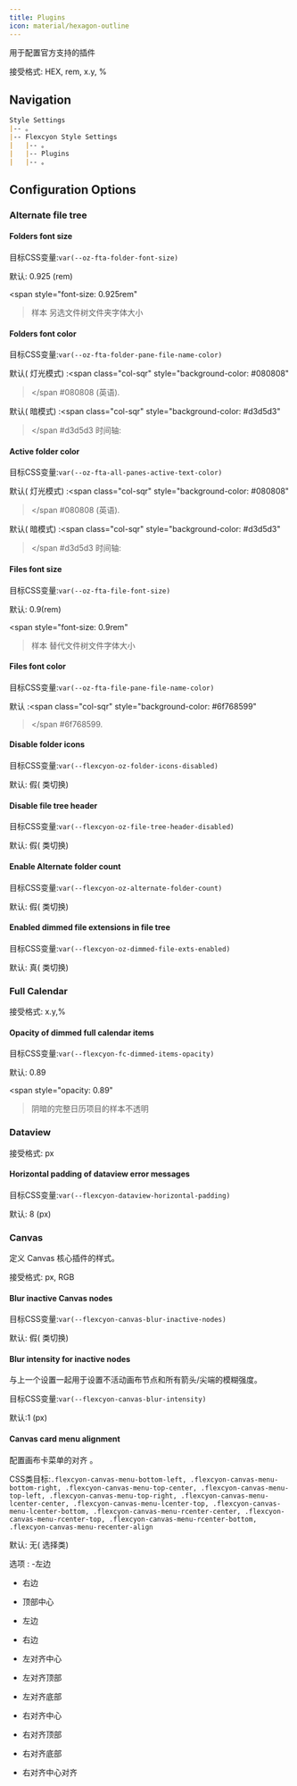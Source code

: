 ```yaml
---
title: Plugins
icon: material/hexagon-outline
---
```


用于配置官方支持的插件

接受格式: HEX, rem, x.y, %

## Navigation
```md
Style Settings
|-- 。
|-- Flexcyon Style Settings
|   |-- 。
|   |-- Plugins
|   |-- 。
```

## Configuration Options

### Alternate file tree

#### Folders font size
目标CSS变量:`var(--oz-fta-folder-font-size)`

默认: 0.925 (rem)

<span style="font-size: 0.925rem"
>样本 另选文件树文件夹字体大小</span>

#### Folders font color
目标CSS变量:`var(--oz-fta-folder-pane-file-name-color)`

默认( 灯光模式) :<span class="col-sqr" style="background-color: #080808"
></span
>#080808 (英语).

默认( 暗模式) :<span class="col-sqr" style="background-color: #d3d5d3"
></span
>#d3d5d3 时间轴:

#### Active folder color
目标CSS变量:`var(--oz-fta-all-panes-active-text-color)`

默认( 灯光模式) :<span class="col-sqr" style="background-color: #080808"
></span
>#080808 (英语).

默认( 暗模式) :<span class="col-sqr" style="background-color: #d3d5d3"
></span
>#d3d5d3 时间轴:

#### Files font size
目标CSS变量:`var(--oz-fta-file-font-size)`

默认: 0.9(rem)

<span style="font-size: 0.9rem"
>样本 替代文件树文件字体大小</san>

#### Files font color
目标CSS变量:`var(--oz-fta-file-pane-file-name-color)`

默认 :<span class="col-sqr" style="background-color: #6f768599"
></span
>#6f768599.

#### Disable folder icons
目标CSS变量:`var(--flexcyon-oz-folder-icons-disabled)`

默认: 假( 类切换)

#### Disable file tree header
目标CSS变量:`var(--flexcyon-oz-file-tree-header-disabled)`

默认: 假( 类切换)

#### Enable Alternate folder count
目标CSS变量:`var(--flexcyon-oz-alternate-folder-count)`

默认: 假( 类切换)

#### Enabled dimmed file extensions in file tree
目标CSS变量:`var(--flexcyon-oz-dimmed-file-exts-enabled)`

默认: 真( 类切换)

 
### Full Calendar

接受格式: x.y,%

#### Opacity of dimmed full calendar items
目标CSS变量:`var(--flexcyon-fc-dimmed-items-opacity)`

默认: 0.89

<span style="opacity: 0.89"
>阴暗的完整日历项目的样本不透明</span>

 
### Dataview

接受格式: px

#### Horizontal padding of dataview error messages
目标CSS变量:`var(--flexcyon-dataview-horizontal-padding)`

默认: 8 (px)

 
### Canvas
定义 Canvas 核心插件的样式。

接受格式: px, RGB

#### Blur inactive Canvas nodes
目标CSS变量:`var(--flexcyon-canvas-blur-inactive-nodes)`

默认: 假( 类切换)

#### Blur intensity for inactive nodes
与上一个设置一起用于设置不活动画布节点和所有箭头/尖端的模糊强度。

目标CSS变量:`var(--flexcyon-canvas-blur-intensity)`

默认:1 (px)

#### Canvas card menu alignment
配置画布卡菜单的对齐 。

CSS类目标:`.flexcyon-canvas-menu-bottom-left, .flexcyon-canvas-menu-bottom-right, .flexcyon-canvas-menu-top-center, .flexcyon-canvas-menu-top-left, .flexcyon-canvas-menu-top-right, .flexcyon-canvas-menu-lcenter-center, .flexcyon-canvas-menu-lcenter-top, .flexcyon-canvas-menu-lcenter-bottom, .flexcyon-canvas-menu-rcenter-center, .flexcyon-canvas-menu-rcenter-top, .flexcyon-canvas-menu-rcenter-bottom, .flexcyon-canvas-menu-recenter-align`

默认: 无( 选择类)

选项 :
-左边

- 右边

- 顶部中心

- 左边

- 右边

- 左对齐中心

- 左对齐顶部

- 左对齐底部

- 右对齐中心

- 右对齐顶部

- 右对齐底部

- 右对齐中心对齐